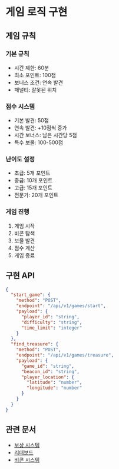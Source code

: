 # 게임 로직 구현

## 게임 규칙

### 기본 규칙
- 시간 제한: 60분
- 최소 포인트: 100점
- 보너스 조건: 연속 발견
- 패널티: 잘못된 위치

### 점수 시스템
- 기본 발견: 50점
- 연속 발견: +10점씩 증가
- 시간 보너스: 남은 시간당 5점
- 특수 보물: 100-500점

### 난이도 설정
- 초급: 5개 포인트
- 중급: 10개 포인트
- 고급: 15개 포인트
- 전문가: 20개 포인트

### 게임 진행
1. 게임 시작
2. 비콘 탐색
3. 보물 발견
4. 점수 계산
5. 게임 종료

## 구현 API
```json
{
  "start_game": {
    "method": "POST",
    "endpoint": "/api/v1/games/start",
    "payload": {
      "player_id": "string",
      "difficulty": "string",
      "time_limit": "integer"
    }
  },
  "find_treasure": {
    "method": "POST",
    "endpoint": "/api/v1/games/treasure",
    "payload": {
      "game_id": "string",
      "beacon_id": "string",
      "player_location": {
        "latitude": "number",
        "longitude": "number"
      }
    }
  }
}
```

## 관련 문서
- [보상 시스템](./rewards.md)
- [리더보드](./leaderboard.md)
- [비콘 시스템](../beacon/implementation.md)
